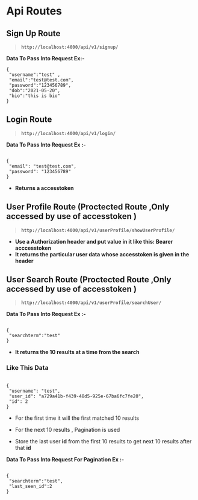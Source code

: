 # Api Routes

## Sign Up Route

> **`http://localhost:4000/api/v1/signup/`**

**Data To Pass Into Request
Ex:-**

    {
     "username":"test" ,
     "email":"test@test.com",
     "password":"123456789",
     "dob":"2021-05-20",
     "bio":"this is bio"
    }

## Login Route

> **`http://localhost:4000/api/v1/login/`**

**Data To Pass Into Request
Ex :-**

```

{
 "email": "test@test.com",
 "password": "123456789"
}

```

>

- **Returns a accesstoken**

## User Profile Route (Proctected Route ,Only accessed by use of accesstoken )

> **`http://localhost:4000/api/v1/userProfile/showUserProfile/`**

- **Use a Authorization header and put value in it like this: Bearer
  acccesstoken**
- **It returns the particular user data whose accesstoken is given in the
  header**

## User Search Route (Proctected Route ,Only accessed by use of accesstoken )

> **`http://localhost:4000/api/v1/userProfile/searchUser/`**

**Data To Pass Into Request
Ex :-**

```

{
 "searchterm":"test"
}

```

- **It returns the 10 results at a time from the search**

### **Like This Data**

```

{
 "username": "test",
 "user_id": "a729a41b-f439-48d5-925e-67ba6fc7fe20",
 "id": 2
}

```

- For the first time it will the first matched 10 results

- For the next 10 results , Pagination is used

- Store the last user **id** from the first 10 results to get next 10 results after that **id**

**Data To Pass Into Request For Pagination
Ex :-**

```

{
 "searchterm":"test",
 "last_seen_id":2
}

```
